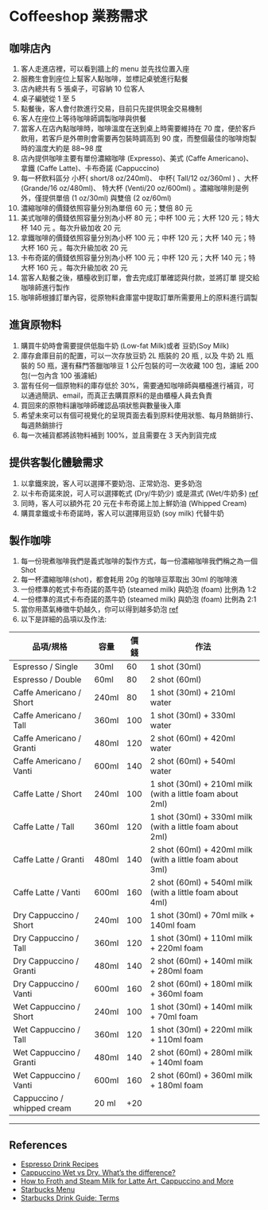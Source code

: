 # Coffeeshop 業務需求

## 咖啡店內

1. 客人走進店裡，可以看到牆上的 menu 並先找位置入座
2. 服務生會到座位上幫客人點咖啡，並標記桌號進行點餐
3. 店內總共有 5 張桌子，可容納 10 位客人
4. 桌子編號從 1 至 5
5. 點餐後，客人會付款進行交易，目前只先提供現金交易機制
6. 客人在座位上等待咖啡師調製咖啡與供餐
7. 當客人在店內點咖啡時，咖啡溫度在送到桌上時需要維持在 70 度，便於客戶飲用，若客戶是外帶則會需要再包裝時調高到 90 度，而整個最佳的咖啡炮製時的溫度大約是 88~98 度
8. 店內提供咖啡主要有單份濃縮咖啡 (Expresso)、美式 (Caffe Americano)、拿鐵 (Caffe Latte)、卡布奇諾 (Cappuccino)
9. 每一杯飲料區分 小杯( short/8 oz/240ml)、 中杯( Tall/12 oz/360ml ) 、大杯 (Grande/16 oz/480ml)、 特大杯 (Venti/20 oz/600ml) 。濃縮咖啡則是例外，僅提供單倍 (1 oz/30ml) 與雙倍 (2 oz/60ml)
10. 濃縮咖啡的價錢依照容量分別為單倍 60 元；雙倍 80 元
11. 美式咖啡的價錢依照容量分別為小杯 80 元；中杯 100 元；大杯 120 元；特大杯 140 元 。每次升級加收 20 元
12. 拿鐵咖啡的價錢依照容量分別為小杯 100 元；中杯 120 元；大杯 140 元；特大杯 160 元 。每次升級加收 20 元
13. 卡布奇諾的價錢依照容量分別為小杯 100 元；中杯 120 元；大杯 140 元；特大杯 160 元 。每次升級加收 20 元
14. 當客人點餐之後，櫃檯收到訂單，會去完成訂單確認與付款，並將訂單 提交給咖啡師進行製作
15. 咖啡師根據訂單內容，從原物料倉庫當中提取訂單所需要用上的原料進行調製

## 進貨原物料

1. 購買牛奶時會需要提供低脂牛奶 (Low-fat Milk)或者 豆奶(Soy Milk)
2. 庫存倉庫目前的配置，可以一次存放豆奶 2L 瓶裝的 20 瓶 , 以及 牛奶 2L 瓶裝的 50 瓶，還有蘇門答臘咖啡豆 1 公斤包裝的可一次收藏 100 包，濾紙 200 包(一包內含 100 張濾紙)
3. 當有任何一個原物料的庫存低於 30%，需要通知咖啡師與櫃檯進行補貨，可以通過簡訊、email，而真正去購買原料的是由櫃檯人員去負責
4. 買回來的原物料讓咖啡師確認品項狀態與數量後入庫
5. 希望未來可以有個可視覺化的呈現頁面去看到原料使用狀態、每月熱銷排行、每週熱銷排行
6. 每一次補貨都將該物料補到 100%，並且需要在 3 天內到貨完成

## 提供客製化體驗需求

1. 以拿鐵來說，客人可以選擇不要奶泡、正常奶泡、更多奶泡
2. 以卡布奇諾來說，可人可以選擇乾式 (Dry/牛奶少) 或是濕式 (Wet/牛奶多) [ref](https://stories.starbucks.com/stories/2016/wet-vs-dry-cappuccino/)
3. 同時，客人可以額外花 20 元在卡布奇諾上加上鮮奶油 (Whipped Cream)
4. 購買拿鐵或卡布奇諾時，客人可以選擇用豆奶 (soy milk) 代替牛奶

## 製作咖啡

1. 每一份現煮咖啡我們是義式咖啡的製作方式，每一份濃縮咖啡我們稱之為一個 Shot
2. 每一杯濃縮咖啡(shot)，都會耗用 20g 的咖啡豆萃取出 30ml 的咖啡液
3. 一份標準的乾式卡布奇諾的蒸牛奶 (steamed milk) 與奶泡 (foam) 比例為 1:2
4. 一份標準的濕式卡布奇諾的蒸牛奶 (steamed milk) 與奶泡 (foam) 比例為 2:1
5. 當你用蒸氣棒徵牛奶越久，你可以得到越多奶泡 [ref](https://www.youtube.com/watch?v=Q45zCLnLyuE)
6. 以下是詳細的品項以及作法:

| 品項/規格                  | 容量  | 價錢 | 作法                                                      |
| -------------------------- | ----- | ---- | --------------------------------------------------------- |
| Espresso / Single          | 30ml  | 60   | 1 shot (30ml)                                             |
| Espresso / Double          | 60ml  | 80   | 2 shot (60ml)                                             |
| Caffe Americano / Short    | 240ml | 80   | 1 shot (30ml) + 210ml water                               |
| Caffe Americano / Tall     | 360ml | 100  | 1 shot (30ml) + 330ml water                               |
| Caffe Americano / Granti   | 480ml | 120  | 2 shot (60ml) + 420ml water                               |
| Caffe Americano / Vanti    | 600ml | 140  | 2 shot (60ml) + 540ml water                               |
| Caffe Latte / Short        | 240ml | 100  | 1 shot (30ml) + 210ml milk (with a little foam about 2ml) |
| Caffe Latte / Tall         | 360ml | 120  | 1 shot (30ml) + 330ml milk (with a little foam about 2ml) |
| Caffe Latte / Granti       | 480ml | 140  | 2 shot (60ml) + 420ml milk (with a little foam about 3ml) |
| Caffe Latte / Vanti        | 600ml | 160  | 2 shot (60ml) + 540ml milk (with a little foam about 4ml) |
| Dry Cappuccino / Short     | 240ml | 100  | 1 shot (30ml) + 70ml milk + 140ml foam                    |
| Dry Cappuccino / Tall      | 360ml | 120  | 1 shot (30ml) + 110ml milk + 220ml foam                   |
| Dry Cappuccino / Granti    | 480ml | 140  | 2 shot (60ml) + 140ml milk + 280ml foam                   |
| Dry Cappuccino / Vanti     | 600ml | 160  | 2 shot (60ml) + 180ml milk + 360ml foam                   |
| Wet Cappuccino / Short     | 240ml | 100  | 1 shot (30ml) + 140ml milk + 70ml foam                    |
| Wet Cappuccino / Tall      | 360ml | 120  | 1 shot (30ml) + 220ml milk + 110ml foam                   |
| Wet Cappuccino / Granti    | 480ml | 140  | 2 shot (60ml) + 280ml milk + 140ml foam                   |
| Wet Cappuccino / Vanti     | 600ml | 160  | 2 shot (60ml) + 360ml milk + 180ml foam                   |
| Cappuccino / whipped cream | 20 ml | +20  |                                                           |

---

## References

- [Espresso Drink Recipes](https://espressocoffeeguide.com/all-about-espresso/espresso-drink-recipes/)
- [Cappuccino Wet vs Dry. What’s the difference?](https://stories.starbucks.com/stories/2016/wet-vs-dry-cappuccino/)
- [How to Froth and Steam Milk for Latte Art, Cappuccino and More](https://www.youtube.com/watch?v=0vD--H7poxU)
- [Starbucks Menu](https://www.starbucks.com.tw/products/drinks/view.jspx?cat=beverages)
- [Starbucks Drink Guide: Terms](https://delishably.com/dining-out/Starbucks-Drink-Guide-Terms)

